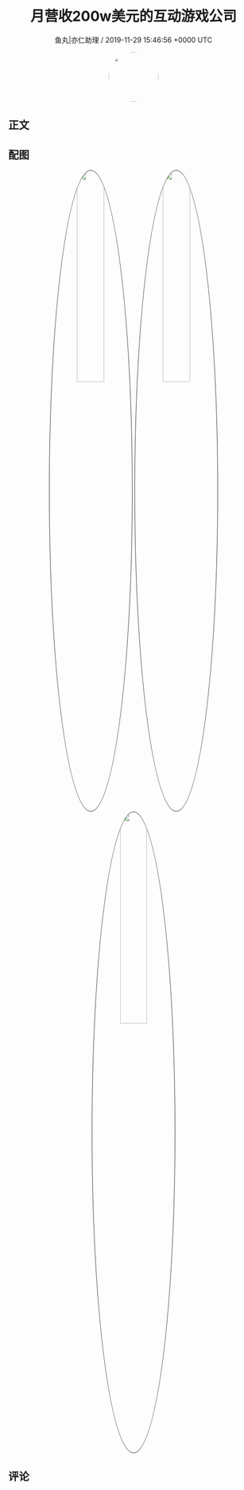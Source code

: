 <h1 align="center">月营收200w美元的互动游戏公司</h1>
<p align="center">
    <a>鱼丸|亦仁助理 / 2019-11-29 15:46:56 &#43;0000 UTC</a>
</p>

<div align="center">
    <img src="https://images.zsxq.com/FtTHJfWYtR2To4jzwGiUQdhHaRRa?e=1590940799&amp;token=kIxbL07-8jAj8w1n4s9zv64FuZZNEATmlU_Vm6zD:AMY_BShrw-7TP6Fmqq7D-Deyytw=" width="100" height="100" style="border:1px solid;border-radius:50%; color:#ffffff"/>
</div>

## 正文

<div>

</div>

## 配图
<div class="image" align="center">

<img src="https://images.zsxq.com/FuFUCCKrvYYcBcIMiSqwLX5QrSMa?imageMogr2/auto-orient/thumbnail/800x/format/jpg/blur/1x0/quality/75&amp;e=1590940799&amp;token=kIxbL07-8jAj8w1n4s9zv64FuZZNEATmlU_Vm6zD:1RcbGl9l2xp0HfK2IRs1eS-u6-w=" width="33%" height="33%" style="border:1px solid;border-radius:50%; color:#3c3f41"/>

<img src="https://images.zsxq.com/Ful8b2T3ctUYiXWCtdWdBosCAmEr?imageMogr2/auto-orient/thumbnail/800x/format/jpg/blur/1x0/quality/75&amp;e=1590940799&amp;token=kIxbL07-8jAj8w1n4s9zv64FuZZNEATmlU_Vm6zD:CStn4VR5No8JIRXjSEHfeyWjA10=" width="33%" height="33%" style="border:1px solid;border-radius:50%; color:#3c3f41"/>

<img src="https://images.zsxq.com/FpK3x2uD8Vg1o9kzZ2SGXtRekPSP?imageMogr2/auto-orient/thumbnail/800x/format/jpg/blur/1x0/quality/75&amp;e=1590940799&amp;token=kIxbL07-8jAj8w1n4s9zv64FuZZNEATmlU_Vm6zD:7QIe2Qoe9q5MLAktqEqOZ_dX6pw=" width="33%" height="33%" style="border:1px solid;border-radius:50%; color:#3c3f41"/>

</div>

## 评论

<div align="left">
<div>

</div>
</div>